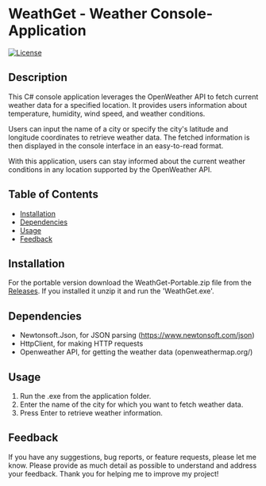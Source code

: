 # WeathGet - Weather Console-Application

[![License](https://img.shields.io/badge/License-MIT-blue.svg)](https://opensource.org/licenses/MIT)

## Description

This C# console application leverages the OpenWeather API to fetch current weather data for a specified location. It provides users information about temperature, humidity, wind speed, and weather conditions.

Users can input the name of a city or specify the city's latitude and longitude coordinates to retrieve weather data. The fetched information is then displayed in the console interface in an easy-to-read format.

With this application, users can stay informed about the current weather conditions in any location supported by the OpenWeather API. 

## Table of Contents

- [Installation](#installation)
- [Dependencies](dependencies)
- [Usage](#usage)
- [Feedback](#feedback)

## Installation

For the portable version download the WeathGet-Portable.zip file from the [Releases](https://github.com/your-username/Weather-Console-Application/releases).
If you installed it unzip it and run the 'WeathGet.exe'.

## Dependencies

- Newtonsoft.Json, for JSON parsing (https://www.newtonsoft.com/json)
- HttpClient, for making HTTP requests
- Openweather API, for getting the weather data (openweathermap.org/)

## Usage

1. Run the .exe from the application folder.
2. Enter the name of the city for which you want to fetch weather data.
3. Press Enter to retrieve weather information.

## Feedback

If you have any suggestions, bug reports, or feature requests, please let me know.
Please provide as much detail as possible to understand and address your feedback. Thank you for helping me to improve my project!
